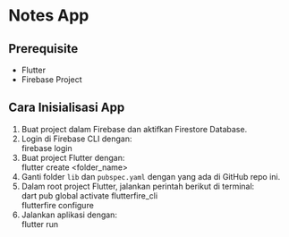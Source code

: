 # Notes App

## Prerequisite
- Flutter
- Firebase Project

## Cara Inisialisasi App
1. Buat project dalam Firebase dan aktifkan Firestore Database.
2. Login di Firebase CLI dengan:  
   firebase login
3. Buat project Flutter dengan:  
   flutter create <folder_name>
4. Ganti folder `lib` dan `pubspec.yaml` dengan yang ada di GitHub repo ini.
5. Dalam root project Flutter, jalankan perintah berikut di terminal:  
   dart pub global activate flutterfire_cli  
   flutterfire configure
6. Jalankan aplikasi dengan:  
   flutter run
